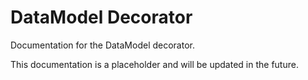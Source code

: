 # DataModel Decorator

Documentation for the DataModel decorator.

This documentation is a placeholder and will be updated in the future.

